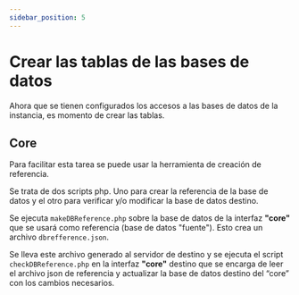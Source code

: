 ```yaml
---
sidebar_position: 5
---
```


# Crear las tablas de las bases de datos

Ahora que se tienen configurados los accesos a las bases de datos de la instancia, es momento de crear las tablas.

## Core

Para facilitar esta tarea se puede usar la herramienta de creación de referencia.

Se trata de dos scripts php. Uno para crear la referencia de la base de datos y el otro para verificar y/o modificar la base de datos destino.

Se ejecuta `makeDBReference.php` sobre la base de datos de la interfaz **"core"** que se usará como referencia (base de datos "fuente"). Esto crea un archivo `dbrefference.json`.

Se lleva este archivo generado al servidor de destino y se ejecuta el script `checkDBReference.php` en la interfaz **"core"** destino que se encarga de leer el archivo json de referencia y actualizar la base de datos destino del “core” con los cambios necesarios.